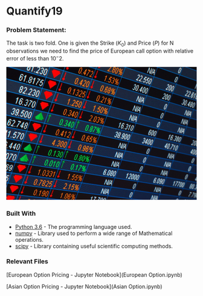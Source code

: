 # Quantify19

### Problem Statement:
The task is two fold. One is given the Strike ($K_0$) and Price ($P$) for N observations we need to find the price of European call option with relative error of less than $10^-2$.
<p align="center">
  <img src="Images/Prices.jpg">
</p>

### Built With

* [Python 3.6](https://www.python.org/) - The programming language used.
* [numpy]() - Library used to perform a wide range of Mathematical operations.
* [scipy]() - Library containing useful scientific computing methods.

### Relevant Files
[European Option Pricing - Jupyter Notebook](European Option.ipynb)

[Asian Option Pricing - Jupyter Notebook](Asian Option.ipynb)
